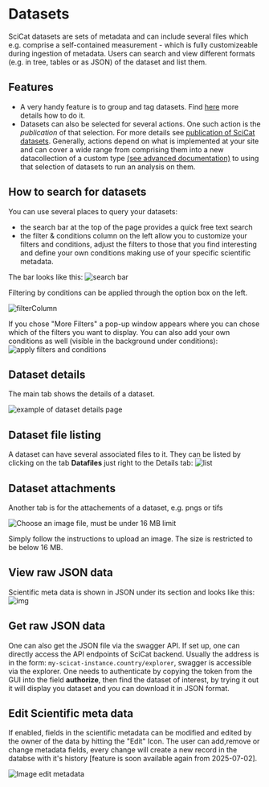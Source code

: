 # Datasets
SciCat datasets are sets of metadata and can include several files which e.g. comprise a self-contained measurement - which is fully customizeable during ingestion of metadata. Users can search and view different formats (e.g. in tree, tables or as JSON) of the dataset and list them. 

## Features
* A very handy feature is to group and tag datasets. Find [here](grouping_tagging_ds.md) more details how to do it. 
* Datasets can also be selected for several actions. One such action is the *publication* of that selection. For more details see [publication of SciCat datasets](Publishing.md). Generally, actions depend on what is implemented at your site and can cover a wide range from comprising them into a new datacollection of a custom type [(see advanced documentation)](../datasets/datasetTypes.md) to using that selection of datasets to run an analysis on them.

## How to search for datasets
You can use several places to query your datasets: 

* the search bar at the top of the page provides a quick free text search
* the filter & conditions column on the left allow you to customize your filters and conditions, adjust the filters to those that you find interesting and define your own conditions making use of your specific scientific metadata.

The bar looks like this:
![search bar](img/datasets_SearchBar.png)

Filtering by conditions can be applied through the option box on the left.

![filterColumn](img/datasets_filterNConditions_1.png)

If you chose "More Filters" a pop-up window appears where you can chose which of the filters you want to display. You can also add your own conditions as well (visible in the background under conditions):
![apply filters and conditions](../datasets/img/datasets_filterNConditions_2.png)

## Dataset details
The main tab shows the details of a dataset.

![example of dataset details page](img/dataset_details_PSI.png)

## Dataset file listing
A dataset can have several associated files to it. They can be listed by clicking on the tab **Datafiles** just right to the Details tab:
![list](img/dataset_details_filelist.png)


## Dataset attachments
Another tab is for the attachements of a dataset, e.g. pngs or tifs

![Choose an image file, must be under 16 MB limit](img/dataset_attachments_PSI.png)

Simply follow the instructions to upload an image. The size is restricted to be below 16 MB.

## View raw JSON data

Scientific meta data is shown in JSON under its section and looks like this:
![img](img/dataset_details_rawJSON.png)

## Get raw JSON data

One can also get the JSON file via the swagger API. If set up, one can directly access the API endpoints of SciCat backend. Usually the address is in the form: ```my-scicat-instance.country/explorer```, swagger is accessible via the explorer. One needs to authenticate by copying the token from the GUI into the field **authorize**, then find the dataset of interest, by trying it out it will display you dataset and you can download it in JSON format.

## Edit Scientific meta data
If enabled, fields in the scientific metadata can be modified and edited by the owner of the data by hitting the "Edit" Icon. The user can add,remove or change metadata fields, every change will create a new record in the databse with it's history [feature is soon available again from 2025-07-02].

![Image edit metadata](img/editMetadata.png)
